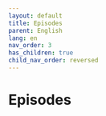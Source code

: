 ```yaml
---
layout: default
title: Episodes
parent: English
lang: en
nav_order: 3
has_children: true
child_nav_order: reversed
---
```


# Episodes
